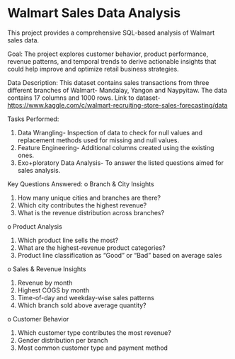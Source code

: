 # Walmart Sales Data Analysis

This project provides a comprehensive SQL-based analysis of Walmart sales data.

Goal: The project explores customer behavior, product performance, revenue patterns, and temporal trends to derive actionable insights that could help improve and optimize retail business strategies.

Data Description:  This dataset contains sales transactions from three different branches of Walmart- Mandalay, Yangon and Naypyitaw. The data contains 17 columns and 1000 rows. Link to dataset- https://www.kaggle.com/c/walmart-recruiting-store-sales-forecasting/data

Tasks Performed:
1. Data Wrangling- Inspection of data to check for null values and replacement methods used for missing and null values.
2. Feature Engineering- Additional columns created using the existing ones.
3. Exo+ploratory Data Analysis- To answer the listed questions aimed for sales analysis.

Key Questions Answered:
o Branch & City Insights
 1. How many unique cities and branches are there?
 2. Which city contributes the highest revenue?
 3. What is the revenue distribution across branches?

o Product Analysis
 1. Which product line sells the most?
 2. What are the highest-revenue product categories?
 3. Product line classification as “Good” or “Bad” based on average sales

o Sales & Revenue Insights
 1. Revenue by month
 2. Highest COGS by month
 3. Time-of-day and weekday-wise sales patterns
 4. Which branch sold above average quantity?

o Customer Behavior
 1. Which customer type contributes the most revenue?
 2. Gender distribution per branch
 3. Most common customer type and payment method
